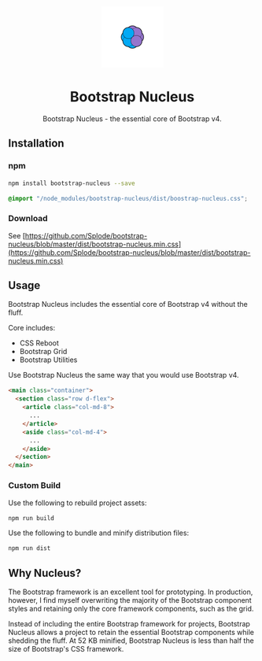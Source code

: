 <p align="center">
  <a href="https://github.com/splode/bootstrap-nucleus">
    <img src="bootstrap-nucleus.png" width=125px height=125px>
  </a>
</p>

<h1 align="center">Bootstrap Nucleus</h1>
<p align="center">Bootstrap Nucleus - the essential core of Bootstrap v4.</p>

## Installation
### npm
````bash
npm install bootstrap-nucleus --save
````

````scss
@import "/node_modules/bootstrap-nucleus/dist/boostrap-nucleus.css";
````

### Download
See [https://github.com/Splode/bootstrap-nucleus/blob/master/dist/bootstrap-nucleus.min.css](https://github.com/Splode/bootstrap-nucleus/blob/master/dist/bootstrap-nucleus.min.css)

## Usage

Bootstrap Nucleus includes the essential core of Bootstrap v4 without the fluff.

Core includes:
- CSS Reboot
- Bootstrap Grid
- Bootstrap Utilities

Use Bootstrap Nucleus the same way that you would use Bootstrap v4.
````html
<main class="container">
  <section class="row d-flex">
    <article class="col-md-8">
      ...
    </article>
    <aside class="col-md-4">
      ...
    </aside>
  </section>
</main>
````

### Custom Build
Use the following to rebuild project assets:
````bash
npm run build
```` 

Use the following to bundle and minify distribution files:
```bash
npm run dist
```

## Why Nucleus?
The Bootstrap framework is an excellent tool for prototyping. In production, however, I find myself overwriting the majority of the Bootstrap component styles and retaining only the core framework components, such as the grid. 

Instead of including the entire Bootstrap framework for projects, Bootstrap Nucleus allows a project to retain the essential Bootstrap components while shedding the fluff. At 52 KB minified, Bootstrap Nucleus is less than half the size of Bootstrap's CSS framework.
